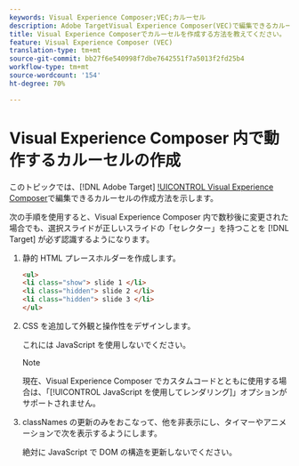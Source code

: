 ```yaml
---
keywords: Visual Experience Composer;VEC;カルーセル
description: Adobe TargetVisual Experience Composer(VEC)で編集できるカルーセルの作成方法を説明します。
title: Visual Experience Composerでカルーセルを作成する方法を教えてください。
feature: Visual Experience Composer (VEC)
translation-type: tm+mt
source-git-commit: bb27f6e540998f7dbe7642551f7a5013f2fd25b4
workflow-type: tm+mt
source-wordcount: '154'
ht-degree: 70%

---
```



# Visual Experience Composer 内で動作するカルーセルの作成

このトピックでは、[!DNL Adobe Target] [!UICONTROL Visual Experience Composer](VEC)で編集できるカルーセルの作成方法を示します。

次の手順を使用すると、Visual Experience Composer 内で数秒後に変更された場合でも、選択スライドが正しいスライドの「セレクター」を持つことを [!DNL Target] が必ず認識するようになります。 

1. 静的 HTML プレースホルダーを作成します。

   ```html
   <ul>
   <li class="show"> slide 1 </li>
   <li class="hidden"> slide 2 </li>
   <li class="hidden"> slide 3 </li>
   </ul>
   ```

1. CSS を追加して外観と操作性をデザインします。

   これには JavaScript を使用しないでください。

   >[!NOTE]
   >
   >現在、Visual Experience Composer でカスタムコードとともに使用する場合は、「[!UICONTROL JavaScript を使用してレンダリング]」オプションがサポートされません。

1. classNames の更新のみをおこなって、他を非表示にし、タイマーやアニメーションで次を表示するようにします。

   絶対に JavaScript で DOM の構造を更新しないでください。